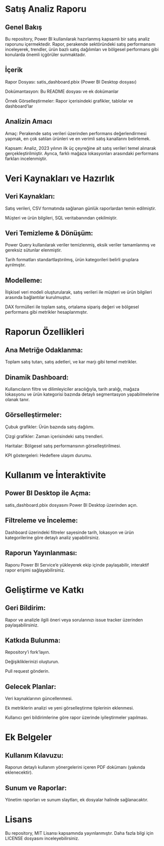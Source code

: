 # Satış Analiz Raporu
## Genel Bakış
Bu repository, Power BI kullanılarak hazırlanmış kapsamlı bir satış analiz raporunu içermektedir. Rapor, perakende sektöründeki satış performansını inceleyerek, trendler, ürün bazlı satış dağılımları ve bölgesel performans gibi konularda önemli içgörüler sunmaktadır.

## İçerik
Rapor Dosyası: satis_dashboard.pbix (Power BI Desktop dosyası)

Dokümantasyon: Bu README dosyası ve ek dokümanlar

Örnek Görselleştirmeler: Rapor içerisindeki grafikler, tablolar ve dashboard’lar

## Analizin Amacı
Amaç: Perakende satış verileri üzerinden performans değerlendirmesi yapmak, en çok satılan ürünleri ve en verimli satış kanallarını belirlemek.

Kapsam: Analiz, 2023 yılının ilk üç çeyreğine ait satış verileri temel alınarak gerçekleştirilmiştir. Ayrıca, farklı mağaza lokasyonları arasındaki performans farkları incelenmiştir.

# Veri Kaynakları ve Hazırlık
## Veri Kaynakları:

Satış verileri, CSV formatında sağlanan günlük raporlardan temin edilmiştir.

Müşteri ve ürün bilgileri, SQL veritabanından çekilmiştir.

## Veri Temizleme & Dönüşüm:

Power Query kullanılarak veriler temizlenmiş, eksik veriler tamamlanmış ve gereksiz sütunlar elenmiştir.

Tarih formatları standartlaştırılmış, ürün kategorileri belirli gruplara ayrılmıştır.

## Modelleme:

İlişkisel veri modeli oluşturularak, satış verileri ile müşteri ve ürün bilgileri arasında bağlantılar kurulmuştur.

DAX formülleri ile toplam satış, ortalama sipariş değeri ve bölgesel performans gibi metrikler hesaplanmıştır.

# Raporun Özellikleri
## Ana Metriğe Odaklanma:

Toplam satış tutarı, satış adetleri, ve kar marjı gibi temel metrikler.

## Dinamik Dashboard:

Kullanıcıların filtre ve dilimleyiciler aracılığıyla, tarih aralığı, mağaza lokasyonu ve ürün kategorisi bazında detaylı segmentasyon yapabilmelerine olanak tanır.

## Görselleştirmeler:

Çubuk grafikler: Ürün bazında satış dağılımı.

Çizgi grafikler: Zaman içerisindeki satış trendleri.

Haritalar: Bölgesel satış performansının görselleştirilmesi.

KPI göstergeleri: Hedeflere ulaşım durumu.

# Kullanım ve İnteraktivite
## Power BI Desktop ile Açma:

satis_dashboard.pbix dosyasını Power BI Desktop üzerinden açın.

## Filtreleme ve İnceleme:

Dashboard üzerindeki filtreler sayesinde tarih, lokasyon ve ürün kategorilerine göre detaylı analiz yapabilirsiniz.

## Raporun Yayınlanması:

Raporu Power BI Service’e yükleyerek ekip içinde paylaşabilir, interaktif rapor erişimi sağlayabilirsiniz.

# Geliştirme ve Katkı
## Geri Bildirim:

Rapor ve analizle ilgili öneri veya sorularınızı issue tracker üzerinden paylaşabilirsiniz.

## Katkıda Bulunma:

Repository’i fork’layın.

Değişikliklerinizi oluşturun.

Pull request gönderin.

## Gelecek Planlar:

Veri kaynaklarının güncellenmesi.

Ek metriklerin analizi ve yeni görselleştirme tiplerinin eklenmesi.

Kullanıcı geri bildirimlerine göre rapor üzerinde iyileştirmeler yapılması.

# Ek Belgeler
## Kullanım Kılavuzu:

Raporun detaylı kullanım yönergelerini içeren PDF dokümanı (yakında eklenecektir).

## Sunum ve Raporlar:

Yönetim raporları ve sunum slaytları, ek dosyalar halinde sağlanacaktır.

# Lisans
Bu repository, MIT Lisansı kapsamında yayınlanmıştır. Daha fazla bilgi için LICENSE dosyasını inceleyebilirsiniz.
